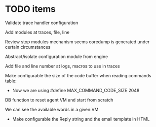 # TODO items

Validate trace handler configuration

Add modules at traces, file, line

Review stop modules mechanism seems coredump is generated under certain circumstances

Abstract/isolate configuration module from engine

Add file and line number at logs, macros to use in traces

Make configurable the size of the code buffer when reading commands table:

- Now we are using #define MAX_COMMAND_CODE_SIZE  2048

DB function to reset agent VM and start from scratch

We can see the available words in a given VM

- Make configurable the Reply string and the email template in HTML






